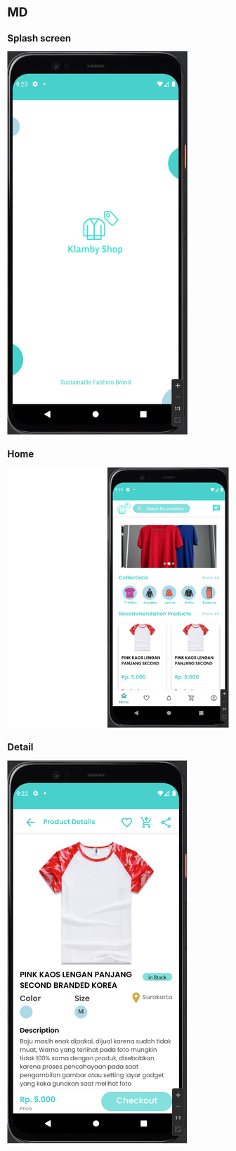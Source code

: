 # MD

## Splash screen
![Splash screen](./Picture/awal.png)

## Home
![Home](./Picture/home.png)

## Detail
![Home](./Picture/detail.png)
 